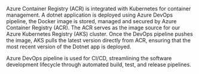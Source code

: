 Azure Container Registry (ACR) is integrated with Kubernetes for container management.
A dotnet application is deployed using Azure DevOps pipeline, the Docker image is stored, managed and secured by Azure Container Registry (ACR). 
The ACR serves as the image source for our Azure Kubernetes Registry (AKS) cluster. Once the DevOps pipeline pushes the image, AKS pulls the latest version directly from ACR, ensuring that the most recent version of the Dotnet app is deployed.

Azure DevOps pipeline is used for CI/CD, streamlining the software development lifecycle through automated build, test, and release pipelines.
